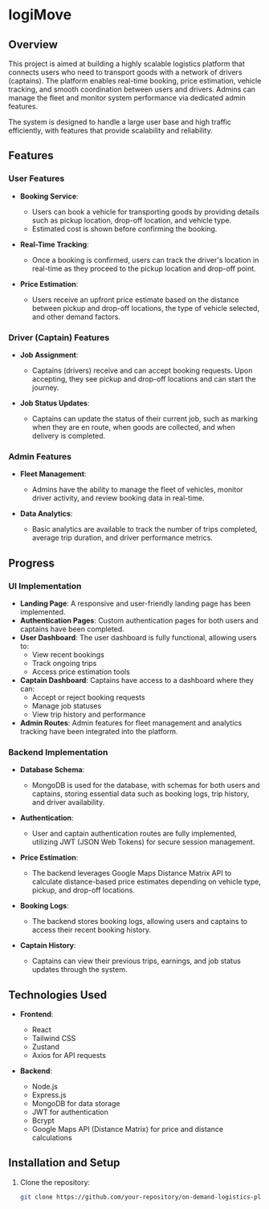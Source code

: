 # logiMove

## Overview

This project is aimed at building a highly scalable logistics platform that connects users who need to transport goods with a network of drivers (captains). The platform enables real-time booking, price estimation, vehicle tracking, and smooth coordination between users and drivers. Admins can manage the fleet and monitor system performance via dedicated admin features.

The system is designed to handle a large user base and high traffic efficiently, with features that provide scalability and reliability.

## Features

### User Features

- **Booking Service**: 
  - Users can book a vehicle for transporting goods by providing details such as pickup location, drop-off location, and vehicle type.
  - Estimated cost is shown before confirming the booking.
  
- **Real-Time Tracking**: 
  - Once a booking is confirmed, users can track the driver's location in real-time as they proceed to the pickup location and drop-off point.
  
- **Price Estimation**: 
  - Users receive an upfront price estimate based on the distance between pickup and drop-off locations, the type of vehicle selected, and other demand factors.

### Driver (Captain) Features

- **Job Assignment**:
  - Captains (drivers) receive and can accept booking requests. Upon accepting, they see pickup and drop-off locations and can start the journey.

- **Job Status Updates**: 
  - Captains can update the status of their current job, such as marking when they are en route, when goods are collected, and when delivery is completed.

### Admin Features

- **Fleet Management**: 
  - Admins have the ability to manage the fleet of vehicles, monitor driver activity, and review booking data in real-time.

- **Data Analytics**:
  - Basic analytics are available to track the number of trips completed, average trip duration, and driver performance metrics.

## Progress

### UI Implementation

- **Landing Page**: A responsive and user-friendly landing page has been implemented.
- **Authentication Pages**: Custom authentication pages for both users and captains have been completed.
- **User Dashboard**: The user dashboard is fully functional, allowing users to:
  - View recent bookings
  - Track ongoing trips
  - Access price estimation tools
- **Captain Dashboard**: Captains have access to a dashboard where they can:
  - Accept or reject booking requests
  - Manage job statuses
  - View trip history and performance
- **Admin Routes**: Admin features for fleet management and analytics tracking have been integrated into the platform.

### Backend Implementation

- **Database Schema**: 
  - MongoDB is used for the database, with schemas for both users and captains, storing essential data such as booking logs, trip history, and driver availability.
  
- **Authentication**: 
  - User and captain authentication routes are fully implemented, utilizing JWT (JSON Web Tokens) for secure session management.
  
- **Price Estimation**: 
  - The backend leverages Google Maps Distance Matrix API to calculate distance-based price estimates depending on vehicle type, pickup, and drop-off locations.
  
- **Booking Logs**: 
  - The backend stores booking logs, allowing users and captains to access their recent booking history.
  
- **Captain History**: 
  - Captains can view their previous trips, earnings, and job status updates through the system.

## Technologies Used

- **Frontend**: 
  - React
  - Tailwind CSS
  - Zustand
  - Axios for API requests

- **Backend**: 
  - Node.js
  - Express.js
  - MongoDB for data storage
  - JWT for authentication
  - Bcrypt
  - Google Maps API (Distance Matrix) for price and distance calculations

## Installation and Setup

1. Clone the repository:

   ```bash
   git clone https://github.com/your-repository/on-demand-logistics-platform.git

